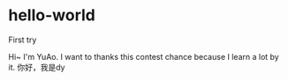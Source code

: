 # hello-world
First try

Hi~ I'm YuAo. I want to thanks this contest chance because I learn a lot by it.
你好，我是dy
